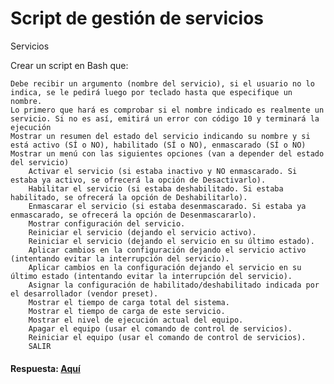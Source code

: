 # Script de gestión de servicios 

Servicios

Crear un script en Bash que:

    Debe recibir un argumento (nombre del servicio), si el usuario no lo indica, se le pedirá luego por teclado hasta que especifique un nombre.
    Lo primero que hará es comprobar si el nombre indicado es realmente un servicio. Si no es así, emitirá un error con código 10 y terminará la ejecución
    Mostrar un resumen del estado del servicio indicando su nombre y si está activo (SÍ o NO), habilitado (SÍ o NO), enmascarado (SÍ o NO)
    Mostrar un menú con las siguientes opciones (van a depender del estado del servicio)
        Activar el servicio (si estaba inactivo y NO enmascarado. Si estaba ya activo, se ofrecerá la opción de Desactivarlo).
        Habilitar el servicio (si estaba deshabilitado. Si estaba habilitado, se ofrecerá la opción de Deshabilitarlo).
        Enmascarar el servicio (si estaba desenmascarado. Si estaba ya enmascarado, se ofrecerá la opción de Desenmascararlo).
        Mostrar configuración del servicio.
        Reiniciar el servicio (dejando el servicio activo).
        Reiniciar el servicio (dejando el servicio en su último estado).
        Aplicar cambios en la configuración dejando el servicio activo (intentando evitar la interrupción del servicio).
        Aplicar cambios en la configuración dejando el servicio en su último estado (intentando evitar la interrupción del servicio).
        Asignar la configuración de habilitado/deshabilitado indicada por el desarrollador (vendor preset).
        Mostrar el tiempo de carga total del sistema.
        Mostrar el tiempo de carga de este servicio.
        Mostrar el nivel de ejecución actual del equipo.
        Apagar el equipo (usar el comando de control de servicios).
        Reiniciar el equipo (usar el comando de control de servicios).
        SALIR

#### Respuesta: [Aquí](/gestion-servicios.sh)